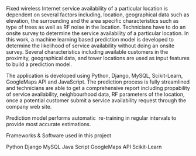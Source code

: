 Fixed wireless Internet service availability of a particular location is dependent on several factors including, location, geographical data such as elevation, the surrounding and the area specific characteristics such as type of trees as well as RF noise in the location. Technicians have to do an onsite survey to determine the service availability of a particular location. In this work, a machine learning based prediction model is developed to determine the likelihood of service availability without doing an onsite survey. Several characteristics including available customers in the proximity, geographical data, and tower locations are used as input features to build a prediction model.

The application is developed using Python, Django, MySQL, Scikit-Learn, GoogleMaps API and JavaScript. The prediction process is fully streamlined and technicians are able to get a comprehensive report including propability of service availability, neighbourhood data, RF parameters of the location, once a potential customer submit a service availability request through the company web site.

Prediction model performs automatic  re-training in regular intervals to provide most accurate estimations.

Frameworks & Software used in this project

Python
Django
MySQL
Java Script
GoogleMaps API
Scikit-Learn

